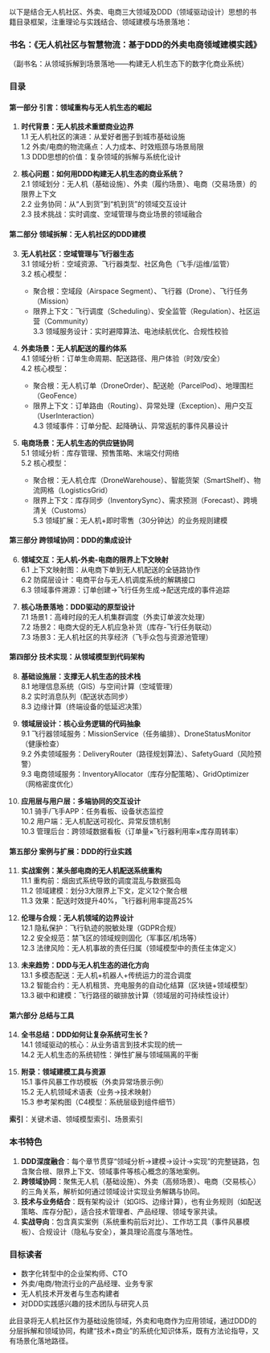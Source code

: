 
以下是结合无人机社区、外卖、电商三大领域及DDD（领域驱动设计）思想的书籍目录框架，注重理论与实践结合、领域建模与场景落地：


### **书名**：《无人机社区与智慧物流：基于DDD的外卖电商领域建模实践》  
（副书名：从领域拆解到场景落地——构建无人机生态下的数字化商业系统）


### **目录**  
#### **第一部分 引言：领域重构与无人机生态的崛起**  
1. **时代背景：无人机技术重塑商业边界**  
   1.1 无人机社区的演进：从爱好者圈子到城市基础设施  
   1.2 外卖/电商的物流痛点：人力成本、时效瓶颈与场景局限  
   1.3 DDD思想的价值：复杂领域的拆解与系统化设计  

2. **核心问题：如何用DDD构建无人机生态的商业系统？**  
   2.1 领域划分：无人机（基础设施）、外卖（履约场景）、电商（交易场景）的限界上下文  
   2.2 业务协同：从“人到货”到“机到货”的领域交互设计  
   2.3 技术挑战：实时调度、空域管理与商业场景的领域融合  


#### **第二部分 领域拆解：无人机社区的DDD建模**  
3. **无人机社区：空域管理与飞行器生态**  
   3.1 领域分析：空域资源、飞行器类型、社区角色（飞手/运维/监管）  
   3.2 核心模型：  
      - 聚合根：空域段（Airspace Segment）、飞行器（Drone）、飞行任务（Mission）  
      - 限界上下文：飞行调度（Scheduling）、安全监管（Regulation）、社区运营（Community）  
   3.3 领域服务设计：实时避障算法、电池续航优化、合规性校验  

4. **外卖场景：无人机配送的履约体系**  
   4.1 领域分析：订单生命周期、配送路径、用户体验（时效/安全）  
   4.2 核心模型：  
      - 聚合根：无人机订单（DroneOrder）、配送舱（ParcelPod）、地理围栏（GeoFence）  
      - 限界上下文：订单路由（Routing）、异常处理（Exception）、用户交互（UserInteraction）  
   4.3 领域事件：订单分配、起降确认、异常返航的事件风暴设计  

5. **电商场景：无人机生态的供应链协同**  
   5.1 领域分析：库存管理、预售策略、末端交付网络  
   5.2 核心模型：  
      - 聚合根：无人机仓库（DroneWarehouse）、智能货架（SmartShelf）、物流网格（LogisticsGrid）  
      - 限界上下文：库存同步（InventorySync）、需求预测（Forecast）、跨境清关（Customs）  
   5.3 领域扩展：无人机+即时零售（30分钟达）的业务规则建模  


#### **第三部分 跨领域协同：DDD的集成设计**  
6. **领域交互：无人机-外卖-电商的限界上下文映射**  
   6.1 上下文映射图：从电商下单到无人机配送的全链路协作  
   6.2 防腐层设计：电商平台与无人机调度系统的解耦接口  
   6.3 领域事件溯源：订单创建→飞行任务生成→配送完成的事件追踪  

7. **核心场景落地：DDD驱动的原型设计**  
   7.1 场景1：高峰时段的无人机集群调度（外卖订单波次处理）  
   7.2 场景2：电商大促的无人机应急补货（库存-飞行任务联动）  
   7.3 场景3：无人机社区的共享经济（飞手众包与资源池管理）  


#### **第四部分 技术实现：从领域模型到代码架构**  
8. **基础设施层：支撑无人机生态的技术栈**  
   8.1 地理信息系统（GIS）与空间计算（空域管理）  
   8.2 实时消息队列（配送状态同步）  
   8.3 边缘计算（终端设备的低延迟决策）  

9. **领域层设计：核心业务逻辑的代码抽象**  
   9.1 飞行器领域服务：MissionService（任务编排）、DroneStatusMonitor（健康检查）  
   9.2 外卖领域服务：DeliveryRouter（路径规划算法）、SafetyGuard（风险预警）  
   9.3 电商领域服务：InventoryAllocator（库存分配策略）、GridOptimizer（网格密度优化）  

10. **应用层与用户层：多端协同的交互设计**  
    10.1 骑手/飞手APP：任务看板、设备状态监控  
    10.2 用户端：无人机配送可视化、异常反馈机制  
    10.3 管理后台：跨领域数据看板（订单量×飞行器利用率×库存周转率）  


#### **第五部分 案例与扩展：DDD的行业实践**  
11. **实战案例：某头部电商的无人机配送系统重构**  
    11.1 重构前：烟囱式系统导致的调度混乱与数据孤岛  
    11.2 领域建模：划分3大限界上下文，定义12个聚合根  
    11.3 效果：配送时效提升40%，飞行器利用率提高25%  

12. **伦理与合规：无人机领域的边界设计**  
    12.1 隐私保护：飞行轨迹的脱敏处理（GDPR合规）  
    12.2 安全规范：禁飞区的领域规则固化（军事区/机场等）  
    12.3 法律风险：无人机事故的责任归属（领域模型中的责任主体定义）  

13. **未来趋势：DDD与无人机生态的进化方向**  
    13.1 多模态配送：无人机+机器人+传统运力的混合调度  
    13.2 智能合约：无人机租赁、充电服务的自动化结算（区块链+领域模型）  
    13.3 碳中和建模：飞行路径的碳排放计算（领域层的可持续性设计）  


#### **第六部分 总结与工具**  
14. **全书总结：DDD如何让复杂系统可生长？**  
    14.1 领域驱动的核心：从业务语言到技术实现的统一  
    14.2 无人机生态的系统韧性：弹性扩展与领域隔离的平衡  

15. **附录：领域建模工具与资源**  
    15.1 事件风暴工作坊模板（外卖异常场景示例）  
    15.2 无人机领域术语表（业务→技术映射）  
    15.3 参考架构图（C4模型：系统层级到组件细节）  

**索引**：关键术语、领域模型索引、场景索引  


### **本书特色**  
1. **DDD深度融合**：每个章节贯穿“领域分析→建模→设计→实现”的完整链路，包含聚合根、限界上下文、领域事件等核心概念的落地案例。  
2. **跨领域协同**：聚焦无人机（基础设施）、外卖（高频场景）、电商（交易核心）的三角关系，解析如何通过领域设计实现业务解耦与协同。  
3. **技术与业务结合**：既有架构设计（如GIS、边缘计算），也有业务规则（如配送策略、库存分配），适合技术管理者、产品经理、领域专家共读。  
4. **实战导向**：包含真实案例（系统重构前后对比）、工作坊工具（事件风暴模板）、合规设计（隐私与安全），兼具理论高度与落地性。  

### **目标读者**  
- 数字化转型中的企业架构师、CTO  
- 外卖/电商/物流行业的产品经理、业务专家  
- 无人机技术开发者与生态构建者  
- 对DDD实践感兴趣的技术团队与研究人员  

 

此目录将无人机社区作为基础设施领域，外卖和电商作为应用领域，通过DDD的分层拆解和领域协同，构建“技术+商业”的系统化知识体系，既有方法论指导，又有场景化落地路径。
